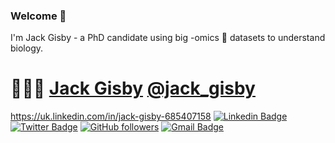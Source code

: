 ### Welcome 👋 

I'm Jack Gisby - a PhD candidate using big -omics 🧬 datasets to understand biology. 

# 👨🏻‍💻 [Jack Gisby](jackgisby.com) [@jack_gisby](https://twitter.com/jack_gisby)
https://uk.linkedin.com/in/jack-gisby-685407158
[![Linkedin Badge](https://img.shields.io/badge/-Jack%20Gisby-blue?style=social&logo=Linkedin&logoColor=blue&link=https://www.linkedin.com/in/jack-gisby-685407158/)](https://www.linkedin.com/in/jack-gisby-685407158/) [![Twitter Badge](http://img.shields.io/badge/-@ashleymavericks-1ca0f1?style=social&logo=twitter&logoColor=blue&link=https://twitter.com/ashlyemavericks)](https://twitter.com/ashlyemavericks) [![GitHub followers](https://img.shields.io/github/followers/jackgisby?label=Follow&style=social)](https://github.com/jackgisby/?tab=follow) [![Gmail Badge](https://img.shields.io/badge/-jackgisby-c14438?style=social&logo=Gmail&logoColor=red&link=mailto:jackgisby@gmail.com)](mailto:jackgisby@gmail.com) 


